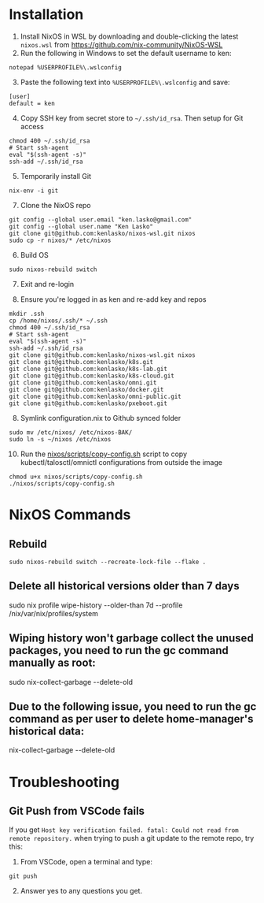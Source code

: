 # Installation
1. Install NixOS in WSL by downloading and double-clicking the latest `nixos.wsl` from https://github.com/nix-community/NixOS-WSL
2. Run the following in Windows to set the default username to ken:
```
notepad %USERPROFILE%\.wslconfig
```
3. Paste the following text into `%USERPROFILE%\.wslconfig` and save:
```
[user]
default = ken
```
4. Copy SSH key from secret store to `~/.ssh/id_rsa`. Then setup for Git access
```
chmod 400 ~/.ssh/id_rsa
# Start ssh-agent
eval "$(ssh-agent -s)"
ssh-add ~/.ssh/id_rsa
```
5. Temporarily install Git
```
nix-env -i git
```
7.  Clone the NixOS repo
```
git config --global user.email "ken.lasko@gmail.com"
git config --global user.name "Ken Lasko"
git clone git@github.com:kenlasko/nixos-wsl.git nixos
sudo cp -r nixos/* /etc/nixos
```
6. Build OS
```
sudo nixos-rebuild switch
```
7. Exit and re-login

9. Ensure you're logged in as ken and re-add key and repos
```
mkdir .ssh
cp /home/nixos/.ssh/* ~/.ssh
chmod 400 ~/.ssh/id_rsa
# Start ssh-agent
eval "$(ssh-agent -s)"
ssh-add ~/.ssh/id_rsa
git clone git@github.com:kenlasko/nixos-wsl.git nixos
git clone git@github.com:kenlasko/k8s.git
git clone git@github.com:kenlasko/k8s-lab.git
git clone git@github.com:kenlasko/k8s-cloud.git
git clone git@github.com:kenlasko/omni.git
git clone git@github.com:kenlasko/docker.git
git clone git@github.com:kenlasko/omni-public.git
git clone git@github.com:kenlasko/pxeboot.git
```
8. Symlink configuration.nix to Github synced folder
```
sudo mv /etc/nixos/ /etc/nixos-BAK/
sudo ln -s ~/nixos /etc/nixos
```
10. Run the [nixos/scripts/copy-config.sh](scripts/copy-config.sh) script to copy kubectl/talosctl/omnictl configurations from outside the image
```
chmod u+x nixos/scripts/copy-config.sh
./nixos/scripts/copy-config.sh
```

# NixOS Commands
## Rebuild
```
sudo nixos-rebuild switch --recreate-lock-file --flake .
```
## Delete all historical versions older than 7 days
sudo nix profile wipe-history --older-than 7d --profile /nix/var/nix/profiles/system

## Wiping history won't garbage collect the unused packages, you need to run the gc command manually as root:
sudo nix-collect-garbage --delete-old

## Due to the following issue, you need to run the gc command as per user to delete home-manager's historical data:
nix-collect-garbage --delete-old

# Troubleshooting
## Git Push from VSCode fails
If you get `Host key verification failed. fatal: Could not read from remote repository.` when trying to push a git update to the remote repo, try this:
1. From VSCode, open a terminal and type:
```
git push
```
2. Answer yes to any questions you get.
